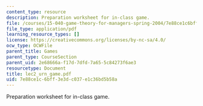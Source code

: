 ```yaml
---
content_type: resource
description: Preparation worksheet for in-class game.
file: /courses/15-040-game-theory-for-managers-spring-2004/7e88ce1c6bff3e3dc037e1c36bd5b58a_lec2_urn_game.pdf
file_type: application/pdf
learning_resource_types: []
license: https://creativecommons.org/licenses/by-nc-sa/4.0/
ocw_type: OCWFile
parent_title: Games
parent_type: CourseSection
parent_uid: 2e68666a-f17d-7dfd-7a65-5c84273f6ae3
resourcetype: Document
title: lec2_urn_game.pdf
uid: 7e88ce1c-6bff-3e3d-c037-e1c36bd5b58a
---
```

Preparation worksheet for in-class game.